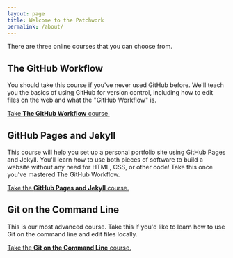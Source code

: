 ```yaml
---
layout: page
title: Welcome to the Patchwork
permalink: /about/
---
```


There are three online courses that you can choose from.

## The GitHub Workflow

You should take this course if you've never used GitHub before. We'll teach you the basics of using GitHub for version control, including how to edit files on the web and what the "GitHub Workflow" is.

[Take **The GitHub Workflow** course.](http://learn.wheelhouse.io/events/workflow)

## GitHub Pages and Jekyll

This course will help you set up a personal portfolio site using GitHub Pages and Jekyll. You'll learn how to use both pieces of software to build a website without any need for HTML, CSS, or other code! Take this once you've mastered The GitHub Workflow.

[Take the **GitHub Pages and Jekyll** course.](http://learn.wheelhouse.io/events/gh-pages)

## Git on the Command Line

This is our most advanced course. Take this if you'd like to learn how to use Git on the command line and edit files locally. 

[Take the **Git on the Command Line** course.](http://learn.wheelhouse.io/events/git-cli)
